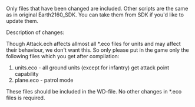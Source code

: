 Only files that have been changed are included. Other scripts are the same as in original Earth2160_SDK. You can take them from SDK if you'd like to update them.

Description of changes:

Though Attack.ech affects allmost all *.eco files for units and may affect their behaviour, we don't want this. So only please put in the game only the following files which you get after compilation:
1. units.eco - all ground units (except for infantry) get attack point capability
2. plane.eco - patrol mode

These files should be included in the WD-file. No other changes in *.eco files is required.